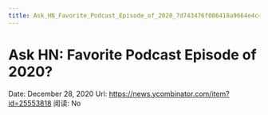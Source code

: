 ```yaml
---
title: Ask_HN_Favorite_Podcast_Episode_of_2020_7d743476f086418a9664e4c4ac78d892
---
```


# Ask HN: Favorite Podcast Episode of 2020?

Date: December 28, 2020
Url: https://news.ycombinator.com/item?id=25553818
阅读: No